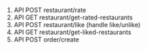 1. API POST restaurant/rate
2. API GET restaurant/get-rated-restaurants
3. API POST restaurant/like (handle like/unlike)
4. API GET restaurant/get-liked-restaurants
5. API POST order/create
